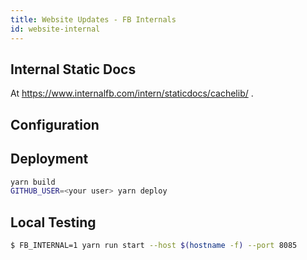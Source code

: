 ```yaml
---
title: Website Updates - FB Internals
id: website-internal
---
```


## Internal Static Docs

At https://www.internalfb.com/intern/staticdocs/cachelib/ .

## Configuration


## Deployment

```sh
yarn build
GITHUB_USER=<your user> yarn deploy
```

## Local Testing

```sh
$ FB_INTERNAL=1 yarn run start --host $(hostname -f) --port 8085
```
